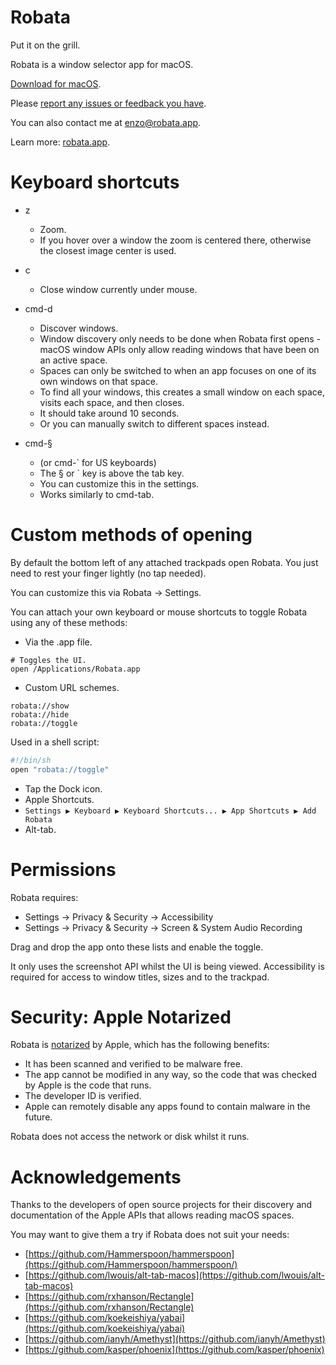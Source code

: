 # Robata

Put it on the grill.

Robata is a window selector app for macOS.

[Download for macOS](https://github.com/emadda/robata/releases/download/v-001/Robata-001.dmg).

Please [report any issues or feedback you have](https://github.com/emadda/robata/issues).

You can also contact me at [enzo@robata.app](mailto:enzo@robata.app).


Learn more: [robata.app](https://robata.app).

# Keyboard shortcuts

- z
	- Zoom.
	- If you hover over a window the zoom is centered there, otherwise the closest image center is used.

- c
	- Close window currently under mouse.

- cmd-d
	- Discover windows.
	- Window discovery only needs to be done when Robata first opens - macOS window APIs only allow reading windows that have been on an active space.
	- Spaces can only be switched to when an app focuses on one of its own windows on that space.
	- To find all your windows, this creates a small window on each space, visits each space, and then closes.
	- It should take around 10 seconds.
	- Or you can manually switch to different spaces instead.

- cmd-§
	- (or cmd-` for US keyboards)
	- The § or ` key is above the tab key.
	- You can customize this in the settings.
	- Works similarly to cmd-tab.



# Custom methods of opening

By default the bottom left of any attached trackpads open Robata. You just need to rest your finger lightly (no tap needed).

You can customize this via Robata -> Settings.


You can attach your own keyboard or mouse shortcuts to toggle Robata using any of these methods:


- Via the .app file.

```
# Toggles the UI.
open /Applications/Robata.app
```


- Custom URL schemes.

```
robata://show
robata://hide
robata://toggle
```

Used in a shell script:
```sh
#!/bin/sh
open "robata://toggle"
```


- Tap the Dock icon.
- Apple Shortcuts.
- `Settings ▶ Keyboard ▶ Keyboard Shortcuts... ▶ App Shortcuts ▶ Add Robata` 
- Alt-tab.


# Permissions

Robata requires:

- Settings -> Privacy & Security -> Accessibility 
- Settings -> Privacy & Security -> Screen & System Audio Recording


Drag and drop the app onto these lists and enable the toggle.

It only uses the screenshot API whilst the UI is being viewed. Accessibility is required for access to window titles, sizes and to the trackpad.


# Security: Apple Notarized

Robata is [notarized](https://developer.apple.com/documentation/security/notarizing_macos_software_before_distribution) by Apple, which has the following benefits:

- It has been scanned and verified to be malware free.
- The app cannot be modified in any way, so the code that was checked by Apple is the code that runs.
- The developer ID is verified.
- Apple can remotely disable any apps found to contain malware in the future.

Robata does not access the network or disk whilst it runs.


# Acknowledgements

Thanks to the developers of open source projects for their discovery and documentation of the Apple APIs that allows reading macOS spaces.

You may want to give them a try if Robata does not suit your needs:

- [https://github.com/Hammerspoon/hammerspoon](https://github.com/Hammerspoon/hammerspoon/)
- [https://github.com/lwouis/alt-tab-macos](https://github.com/lwouis/alt-tab-macos)
- [https://github.com/rxhanson/Rectangle](https://github.com/rxhanson/Rectangle)
- [https://github.com/koekeishiya/yabai](https://github.com/koekeishiya/yabai)
- [https://github.com/ianyh/Amethyst](https://github.com/ianyh/Amethyst)
- [https://github.com/kasper/phoenix](https://github.com/kasper/phoenix)



